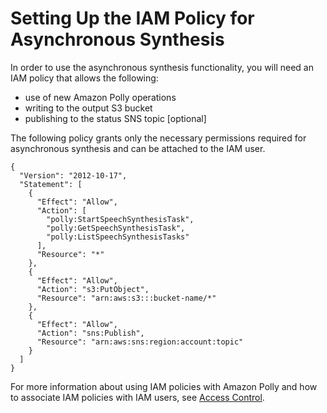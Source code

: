 # Setting Up the IAM Policy for Asynchronous Synthesis<a name="asynchronous-iam"></a>

In order to use the asynchronous synthesis functionality, you will need an IAM policy that allows the following: 
+ use of new Amazon Polly operations
+ writing to the output S3 bucket
+ publishing to the status SNS topic \[optional\] 

The following policy grants only the necessary permissions required for asynchronous synthesis and can be attached to the IAM user\. 

```
{
  "Version": "2012-10-17",
  "Statement": [
    {  
      "Effect": "Allow",
      "Action": [
        "polly:StartSpeechSynthesisTask",
        "polly:GetSpeechSynthesisTask",
        "polly:ListSpeechSynthesisTasks"
      ],
      "Resource": "*"
    },
    {
      "Effect": "Allow",
      "Action": "s3:PutObject",
      "Resource": "arn:aws:s3:::bucket-name/*"
    },
    {
      "Effect": "Allow",
      "Action": "sns:Publish",
      "Resource": "arn:aws:sns:region:account:topic"
    }
  ]
}
```

For more information about using IAM policies with Amazon Polly and how to associate IAM policies with IAM users, see [Access Control](authentication-and-access-control.md#access-control)\.